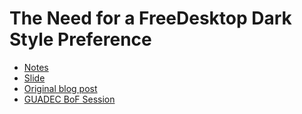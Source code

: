 # The Need for a FreeDesktop Dark Style Preference

- [Notes](notes)
- [Slide](slides)
- [Original blog post](https://medium.com/elementaryos/the-need-for-a-freedesktop-dark-style-preference-614f501ae4ca)
- [GUADEC BoF Session](https://wiki.gnome.org/GUADEC/2019/Hackingdays/FreeDesktopDarkStylePreferenceBoF)

